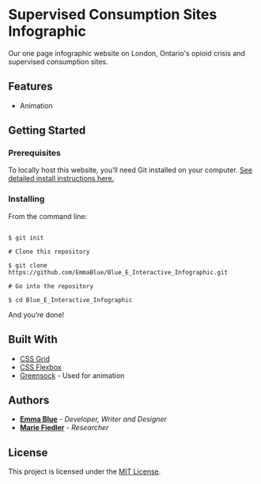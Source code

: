 # Supervised Consumption Sites Infographic 

Our one page infographic website on London, Ontario's opioid crisis and supervised consumption sites.

## Features

* Animation

## Getting Started

### Prerequisites

To locally host this website, you’ll need Git installed on your computer.
[See detailed install instructions here.](https://gist.github.com/derhuerst/1b15ff4652a867391f03)

### Installing

From the command line:

```# Initialize git

$ git init

# Clone this repository

$ git clone https://github.com/EmmaBlue/Blue_E_Interactive_Infographic.git

# Go into the repository

$ cd Blue_E_Interactive_Infographic

```

And you’re done!

## Built With

* [CSS Grid](https://cssreference.io/css-grid/)
* [CSS Flexbox](https://cssreference.io/flexbox/)  
* [Greensock](https://greensock.com/) - Used for animation

## Authors

* [**Emma Blue**](https://github.com/EmmaBlue) - *Developer, Writer and Designer*
* [**Marie Fiedler**](https://www.facebook.com/marie.fiedler.5) - *Researcher*

## License

This project is licensed under the [MIT License](https://opensource.org/licenses/MIT/).
